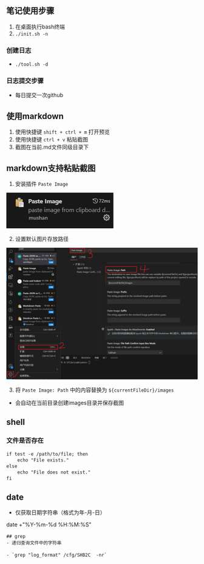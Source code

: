 ## 笔记使用步骤
1. 在桌面执行bash终端
2. `./init.sh -n`

### 创建日志
- `./tool.sh -d`

### 日志提交步骤
- 每日提交一次github

## 使用markdown
1. 使用快捷键 `shift + ctrl + m` 打开预览
2. 使用快捷键 `ctrl + v` 粘贴截图
3. 截图在当前.md文件同级目录下

## markdown支持粘贴截图
1. 安装插件 `Paste Image`

![](./images/2023-09-20-20-06-49.png)

2. 设置默认图片存放路径

![](images/2023-09-20-20-13-16.png)

3. 将 `Paste Image: Path` 中的内容替换为 `${currentFileDir}/images`
- 会自动在当前目录创建images目录并保存截图

## shell

### 文件是否存在

```
if test -e /path/to/file; then
    echo "File exists."
else
    echo "File does not exist."
fi
```

## date

- 仅获取日期字符串（格式为年-月-日）


date +"%Y-%m-%d %H:%M:%S"
```
## grep
- 递归查询文件中的字符串

- `grep "log_format" /cfg/SHB2C  -nr`
